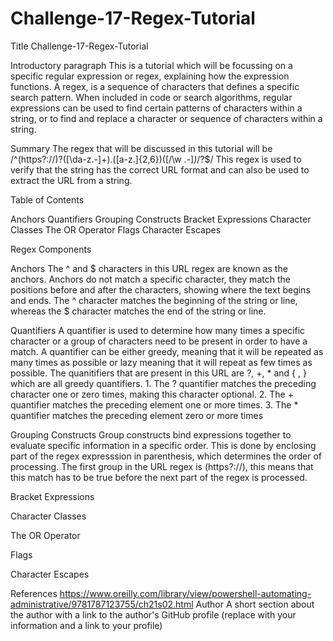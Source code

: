 # Challenge-17-Regex-Tutorial
Title  Challenge-17-Regex-Tutorial

Introductory paragraph 
This is a tutorial which will be focussing on a specific regular expression or regex, explaining how the expression functions. A regex, is a sequence of characters that defines a specific search pattern. When included in code or search algorithms, regular expressions can be used to find certain patterns of characters within a string, or to find and replace a character or sequence of characters within a string. 

Summary
The regex that will be discussed in this tutorial will be 
/^(https?:\/\/)?([\da-z\.-]+)\.([a-z\.]{2,6})([\/\w \.-]*)*\/?$/
This regex is used to verify that the string has the correct URL format and can also be used to extract the URL from a string. 


Table of Contents

Anchors
Quantifiers
Grouping Constructs
Bracket Expressions
Character Classes
The OR Operator
Flags
Character Escapes


Regex Components

Anchors
The ^ and $ characters in this URL regex are known as the anchors. Anchors do not match a specific character, they match the positions before and after the characters, showing where the text begins and ends. The ^ character matches the beginning of the string or line, whereas the $ character matches the end of the string or line.  

Quantifiers
A quantifier is used to determine how many times a specific character or a group of characters need to be present in order to have a match. A quantifier can be either greedy, meaning that it will be repeated as many times as possible or lazy meaning that it will repeat as few times as possible. 
The quanitifiers that are present in this URL are ?, +, * and { , } which are all greedy quantifiers. 
            1. The ? quantifier matches the preceding character one or zero times, making this character optional.
            2. The + quantifier matches the preceding element one or more times.
            3. The * quantifier matches the preceding element zero or more times

Grouping Constructs
Group constructs bind expressions together to evaluate specific information in a specific order. This is done by enclosing part of the regex expresssion in parenthesis, which determines the order of processing. The first group in the URL regex is (https?:\/\/), this means that this match has to be true before the next part of the regex is processed. 

Bracket Expressions

Character Classes

The OR Operator

Flags

Character Escapes

References
https://www.oreilly.com/library/view/powershell-automating-administrative/9781787123755/ch21s02.html
Author
A short section about the author with a link to the author's GitHub profile (replace with your information and a link to your profile)
